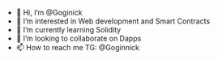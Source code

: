 - 👋 Hi, I’m @Goginick
- 👀 I’m interested in Web development and Smart Contracts
- 🌱 I’m currently learning Solidity
- 💞️ I’m looking to collaborate on Dapps 
- 📫 How to reach me TG: @Goginnick

<!---
Goginick/Goginick is a ✨ special ✨ repository because its `README.md` (this file) appears on your GitHub profile.
You can click the Preview link to take a look at your changes.
--->
